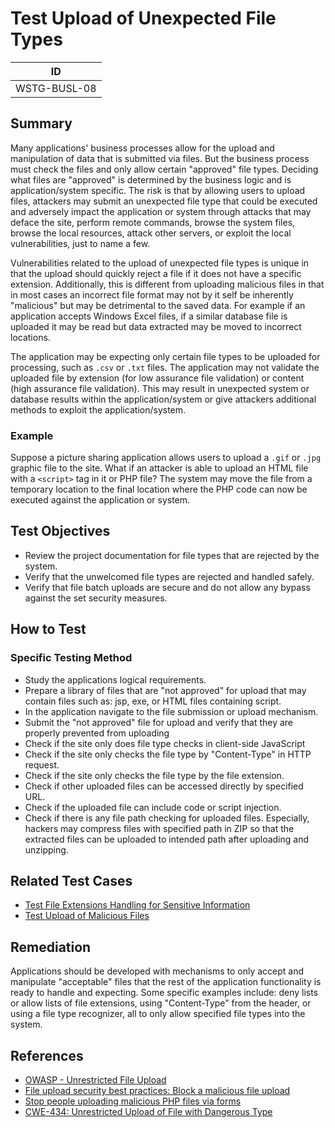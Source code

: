 # Test Upload of Unexpected File Types

|ID          |
|------------|
|WSTG-BUSL-08|

## Summary

Many applications' business processes allow for the upload and manipulation of data that is submitted via files. But the business process must check the files and only allow certain "approved" file types. Deciding what files are "approved" is determined by the business logic and is application/system specific. The risk is that by allowing users to upload files, attackers may submit an unexpected file type that could be executed and adversely impact the application or system through attacks that may deface the site, perform remote commands, browse the system files, browse the local resources, attack other servers, or exploit the local vulnerabilities, just to name a few.

Vulnerabilities related to the upload of unexpected file types is unique in that the upload should quickly reject a file if it does not have a specific extension. Additionally, this is different from uploading malicious files in that in most cases an incorrect file format may not by it self be inherently "malicious" but may be detrimental to the saved data. For example if an application accepts Windows Excel files, if a similar database file is uploaded it may be read but data extracted may be moved to incorrect locations.

The application may be expecting only certain file types to be uploaded for processing, such as `.csv` or `.txt` files. The application may not validate the uploaded file by extension (for low assurance file validation) or content (high assurance file validation). This may result in unexpected system or database results within the application/system or give attackers additional methods to exploit the application/system.

### Example

Suppose a picture sharing application allows users to upload a `.gif` or `.jpg` graphic file to the site. What if an attacker is able to upload an HTML file with a `<script>` tag in it or PHP file? The system may move the file from a temporary location to the final location where the PHP code can now be executed against the application or system.

## Test Objectives

- Review the project documentation for file types that are rejected by the system.
- Verify that the unwelcomed file types are rejected and handled safely.
- Verify that file batch uploads are secure and do not allow any bypass against the set security measures.

## How to Test

### Specific Testing Method

- Study the applications logical requirements.
- Prepare a library of files that are "not approved" for upload that may contain files such as: jsp, exe, or HTML files containing script.
- In the application navigate to the file submission or upload mechanism.
- Submit the "not approved" file for upload and verify that they are properly prevented from uploading
- Check if the site only does file type checks in client-side JavaScript
- Check if the site only checks the file type by "Content-Type" in HTTP request.
- Check if the site only checks the file type by the file extension.
- Check if other uploaded files can be accessed directly by specified URL.
- Check if the uploaded file can include code or script injection.
- Check if there is any file path checking for uploaded files. Especially, hackers may compress files with specified path in ZIP so that the extracted files can be uploaded to intended path after uploading and unzipping.

## Related Test Cases

- [Test File Extensions Handling for Sensitive Information](../02-Configuration_and_Deployment_Management_Testing/03-Test_File_Extensions_Handling_for_Sensitive_Information.md)
- [Test Upload of Malicious Files](09-Test_Upload_of_Malicious_Files.md)

## Remediation

Applications should be developed with mechanisms to only accept and manipulate "acceptable" files that the rest of the application functionality is ready to handle and expecting. Some specific examples include: deny lists or allow lists of file extensions, using "Content-Type" from the header, or using a file type recognizer, all to only allow specified file types into the system.

## References

- [OWASP - Unrestricted File Upload](https://owasp.org/www-community/vulnerabilities/Unrestricted_File_Upload)
- [File upload security best practices: Block a malicious file upload](https://www.computerweekly.com/answer/File-upload-security-best-practices-Block-a-malicious-file-upload)
- [Stop people uploading malicious PHP files via forms](https://stackoverflow.com/questions/602539/stop-people-uploading-malicious-php-files-via-forms)
- [CWE-434: Unrestricted Upload of File with Dangerous Type](https://cwe.mitre.org/data/definitions/434.html)
